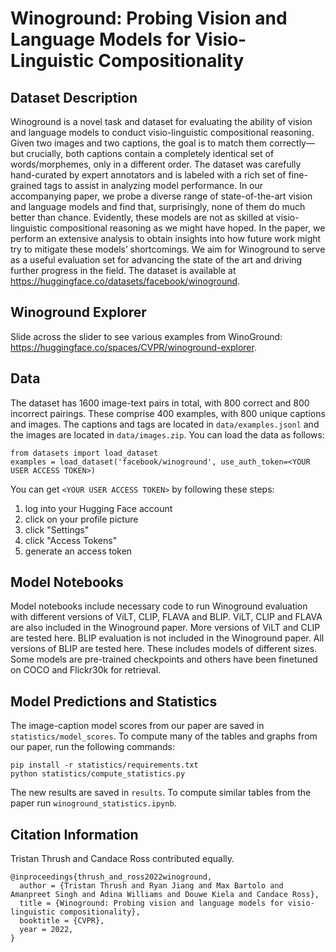 # Winoground: Probing Vision and Language Models for Visio-Linguistic Compositionality
## Dataset Description
Winoground is a novel task and dataset for evaluating the ability of vision and language models to conduct visio-linguistic compositional reasoning. Given two images and two captions, the goal is to match them correctly—but crucially, both captions contain a completely identical set of words/morphemes, only in a different order. The dataset was carefully hand-curated by expert annotators and is labeled with a rich set of fine-grained tags to assist in analyzing model performance. In our accompanying paper, we probe a diverse range of state-of-the-art vision and language models and find that, surprisingly, none of them do much better than chance. Evidently, these models are not as skilled at visio-linguistic compositional reasoning as we might have hoped. In the paper, we perform an extensive analysis to obtain insights into how future work might try to mitigate these models’ shortcomings. We aim for Winoground to serve as a useful evaluation set for advancing the state of the art and driving further progress in the field.  The dataset is available at https://huggingface.co/datasets/facebook/winoground.


## Winoground Explorer
Slide across the slider to see various examples from WinoGround: https://huggingface.co/spaces/CVPR/winoground-explorer.

## Data
The dataset has 1600 image-text pairs in total, with 800 correct and 800 incorrect pairings. These comprise
400 examples, with 800 unique captions and images. The captions and tags are located in `data/examples.jsonl` and the images are located in `data/images.zip`. You can load the data as follows:
```
from datasets import load_dataset
examples = load_dataset('facebook/winoground', use_auth_token=<YOUR USER ACCESS TOKEN>)
```
You can get `<YOUR USER ACCESS TOKEN>` by following these steps:
1) log into your Hugging Face account
2) click on your profile picture
3) click "Settings"
4) click "Access Tokens"
5) generate an access token

## Model Notebooks
Model notebooks include necessary code to run Winoground evaluation with different versions of ViLT, CLIP, FLAVA and BLIP. ViLT, CLIP and FLAVA are also included in the Winoground paper. More versions of ViLT and CLIP are tested here. BLIP evaluation is not included in the Winoground paper. All versions of BLIP are tested here. These includes models of different sizes. Some models are pre-trained checkpoints and others have been finetuned on COCO and Flickr30k for retrieval.

## Model Predictions and Statistics
The image-caption model scores from our paper are saved in `statistics/model_scores`. To compute many of the tables and graphs from our paper, run the following commands:

```
pip install -r statistics/requirements.txt
python statistics/compute_statistics.py
```

The new results are saved in `results`. To compute similar tables from the paper run `winoground_statistics.ipynb`.

## Citation Information
Tristan Thrush and Candace Ross contributed equally.
```
@inproceedings{thrush_and_ross2022winoground,
  author = {Tristan Thrush and Ryan Jiang and Max Bartolo and Amanpreet Singh and Adina Williams and Douwe Kiela and Candace Ross},
  title = {Winoground: Probing vision and language models for visio-linguistic compositionality},
  booktitle = {CVPR},
  year = 2022,
}
```